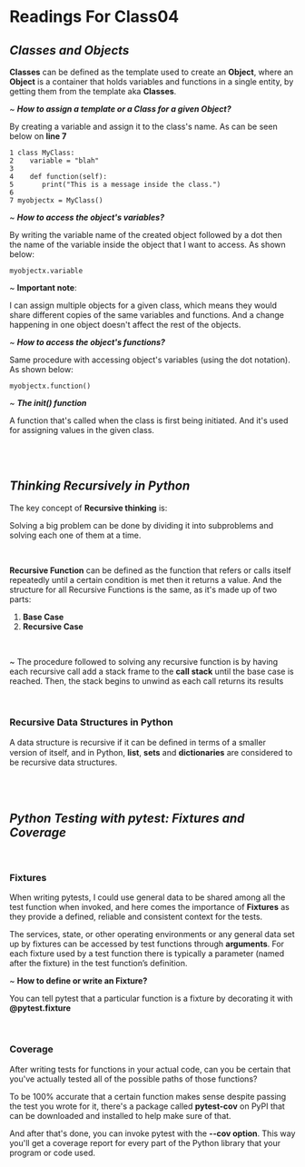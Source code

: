 # Readings For Class04

## ***Classes and Objects***

**Classes** can be defined as the template used to create an **Object**, where an **Object** is a container that holds variables and functions in a single entity, by getting them from the template aka **Classes**.

~ ***How to assign a template or a **Class** for a given **Object**?***

By creating a variable and assign it to the class's name. As can be seen below on **line 7**
```
1 class MyClass:
2    variable = "blah"
3
4    def function(self):
5       print("This is a message inside the class.")
6
7 myobjectx = MyClass()
```

~ ***How to access the object's variables?***

By writing the variable name of the created object followed by a dot then the name of the variable inside the object that I want to access. As shown below:
```
myobjectx.variable
```

~ **Important note**:

I can assign multiple objects for a given class, which means they would share different copies of the same variables and functions. And a change happening in one object doesn't affect the rest of the objects.


~ ***How to access the object's functions?***

Same procedure with accessing object's variables (using the dot notation). As shown below:
```
myobjectx.function()
```


~ ***The __init__() function***

A function that's called when the class is first being initiated. And it's used for assigning values in the given class.
 

<br>
<br>


## ***Thinking Recursively in Python***

The key concept of **Recursive thinking** is:

Solving a big problem can be done by dividing it into subproblems and solving each one of them at a time.

	
<br>

**Recursive Function** can be defined as the function that refers or calls itself repeatedly until a certain condition is met then it returns a value. And the structure for all Recursive Functions is the same, as it's made up of two parts:
1. **Base Case**
2. **Recursive Case**

	
<br>


~ The procedure followed to solving any recursive function is by having each recursive call add a stack frame to the **call stack** until the base case is reached. Then, the stack begins to unwind as each call returns its results

	
<br>


### **Recursive Data Structures in Python**

A data structure is recursive if it can be deﬁned in terms of a smaller version of itself, and in Python, **list**, **sets** and **dictionaries** are considered to be recursive data structures.
 

<br>
<br>


## ***Python Testing with pytest: Fixtures and Coverage***


<br>

### **Fixtures**

When writing pytests, I could use general data to be shared among all the test function when invoked, and here comes the importance of **Fixtures** as they provide a defined, reliable and consistent context for the tests.

The services, state, or other operating environments or any general data set up by fixtures can be accessed by test functions through **arguments**. For each fixture used by a test function there is typically a parameter (named after the fixture) in the test function’s definition.

~ **How to define or write an Fixture?**

You can tell pytest that a particular function is a fixture by decorating it with **@pytest.fixture**


<br>

### **Coverage**

After writing tests for functions in your actual code, can you be certain that you've actually tested all of the possible paths of those functions?

To be 100% accurate that a certain function makes sense despite passing the test you wrote for it, there's a package called **pytest-cov** on PyPI that can be downloaded and installed to help make sure of that. 

And after that's done, you can invoke pytest with the **--cov option**. This way you'll get a coverage report for every part of the Python library that your program or code used.
